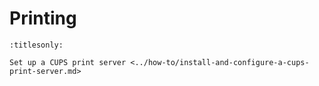 # Printing

```{toctree}
:titlesonly:

Set up a CUPS print server <../how-to/install-and-configure-a-cups-print-server.md>
```
